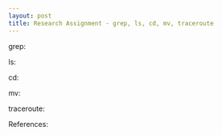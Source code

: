 ```yaml
---
layout: post
title: Research Assignment - grep, ls, cd, mv, traceroute
---
```


grep:

ls:

cd:

mv:

traceroute:

References:
